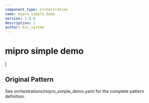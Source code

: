 ```yaml
---
component_type: orchestration
name: mipro_simple_demo
version: 1.0.0
description: |
author: ksi_system
---
```


# mipro simple demo

|

## Original Pattern

See orchestrations/mipro_simple_demo.yaml for the complete pattern definition.
